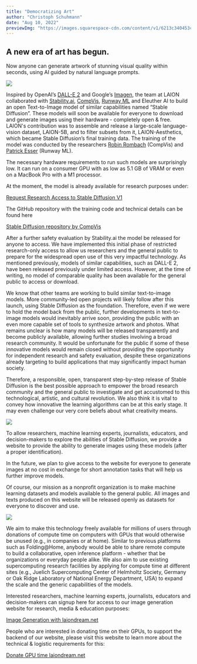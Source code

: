 ```yaml
---
title: "Democratizing Art"
author: "Christoph Schuhmann"
date: "Aug 10, 2022"
previewImg: "https://images.squarespace-cdn.com/content/v1/6213c340453c3f502425776e/37a1fd3d-fa23-4bd3-ba2d-afa67d2ac4b6/2-01.png?format=750w"
---
```

## A new era of art has begun. 
Now anyone can generate artwork of stunning visual quality within seconds, using AI guided by natural language prompts.

![](https://images.squarespace-cdn.com/content/v1/6213c340453c3f502425776e/37a1fd3d-fa23-4bd3-ba2d-afa67d2ac4b6/2-01.png?format=750w)

Inspired by OpenAI’s [DALL-E 2](https://openai.com/dall-e-2/) and Google’s [Imagen](https://imagen.research.google/), the team at LAION collaborated with [Stability.ai](https://stability.ai), [CompVis](https://ommer-lab.com/), [Runway ML](https://runwayml.com/) and Eleuther AI to build an open Text-to-Image model of similar capabilities named “Stable Diffusion”. These models will soon be available for everyone to download and generate images using their hardware - completely open & free. LAION's contribution was to assemble and release a large-scale language-vision dataset, LAION-5B, and to filter subsets from it, LAION-Aesthetics, which became Stable Diffusion’s final training data. The training of the model was conducted by the researchers [Robin Rombach](https://scholar.google.com/citations?user=ygdQhrIAAAAJ) (CompVis) and [Patrick Esser](https://scholar.google.com/citations?user=ang8MoQAAAAJ) (Runway ML).

The necessary hardware requirements to run such models are surprisingly low. It can run on a consumer GPU with as low as 5.1 GB of VRAM or even on a MacBook Pro with a M1 processor. 

At the moment, the model is already available for research purposes under: 

[Request Research Access to Stable Diffusion V1](https://stability.ai/research-access-form)

The GitHub repository with the training code and technical details can be found here

[Stable Diffusion repository by CompVis](https://github.com/CompVis/stable-diffusion)


After a further safety evaluation by Stability.ai the model be released for anyone to access.
We have implemented this initial phase of restricted research-only access to allow us researchers and the general public to prepare for the widespread open use of this very impactful technology.
As mentioned previously, models of similar capabilities, such as DALL-E 2, have been released previously under limited access.
However, at the time of writing, no model of comparable quality has been available for the general public to access or download. 

We know that other teams are working to build similar text-to-image models. More community-led open projects will likely follow after this launch, using Stable Diffusion as the foundation. Therefore, even if we were to hold the model back from the public, further developments in text-to-image models would inevitably arrive soon, providing the public with an even more capable set of tools to synthesize artwork and photos.  What remains unclear is how many models will be released transparently and become publicly available, allowing further studies involving a broad research community. It would be unfortunate for the public if some of these innovative models would remain closed without providing the opportunity for independent research and safety evaluation, despite these organizations already targeting to build applications that may significantly impact human society.

Therefore, a responsible, open, transparent step-by-step release of Stable Diffusion is the best possible approach to empower the broad research community and the general public to investigate and get accustomed to this technological, artistic, and cultural revolution. We also think it is vital to convey how innovative the learning algorithms can be at this early stage. It may even challenge our very core beliefs about what creativity means.

![](https://images.squarespace-cdn.com/content/v1/6213c340453c3f502425776e/e9173b23-ede6-4004-b69c-7b03fce8872b/Screenshot+2022-08-10+at+15.58.02.png?format=750w)

To allow researchers, machine learning experts, journalists, educators, and decision-makers to explore the abilities of Stable Diffusion, we provide a website to provide the ability to generate images using these models (after a proper identification).

In the future, we plan to give access to the website for everyone to generate images at no cost in exchange for short annotation tasks that will help us further improve models.

Of course, our mission as a nonprofit organization is to make machine learning datasets and models available to the general public. All images and texts produced on this website will be released openly as datasets for everyone to discover and use. 

![](https://images.squarespace-cdn.com/content/v1/6213c340453c3f502425776e/7346e820-8f18-4bd0-901e-379c5bc07c92/2-01.png?format=750w)

We aim to make this technology freely available for millions of users through donations of compute time on computers with GPUs that would otherwise be unused (e.g., in companies or at home). Similar to previous platforms such as Folding@Home, anybody would be able to share remote compute to build a collaborative, open inference platform - whether that be organizations or everyday people alike. We also aim to use existing supercomputing research facilities by applying for compute time at different sites (e.g., Juelich Supercomputing Center of Helmholtz Society, Germany or Oak Ridge Laboratory of National Energy Department, USA) to expand the scale and the generic capabilities of the models.

Interested researchers, machine learning experts, journalists, educators and decision-makers can signup here for access to our image generation website for research, media & education purposes:

[Image Generation with laiondream.net](https://laiondream.net/)


People who are interested in donating time on their GPUs, to support the backend of our website, please visit this website to learn more about the technical & logistic requirements for this:

[Donate GPU time laiondream.net](https://laiondream.net/support)
